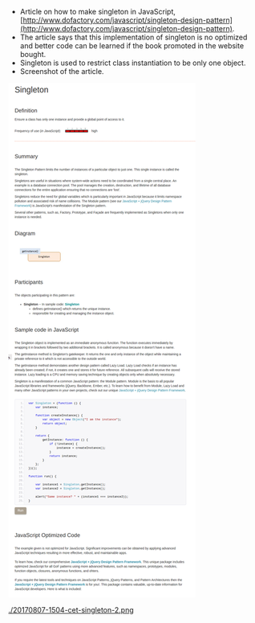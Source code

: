 * Article on how to make singleton in JavaScript, [http://www.dofactory.com/javascript/singleton-design-pattern](http://www.dofactory.com/javascript/singleton-design-pattern).
* The article says that this implementation of singleton is no optimized and better code can be learned if the book promoted in the website bought.
* Singleton is used to restrict class instantiation to be only one object.
* Screenshot of the article.

![./20170807-1504-cet-singleton-1.png](./20170807-1504-cet-singleton-1.png)

[./20170807-1504-cet-singleton-2.png](./20170807-1504-cet-singleton-2.png)